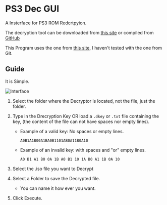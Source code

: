 # PS3 Dec GUI

A Insterface for PS3 ROM Redcrtpyion.


The decryption tool can be downloaded from [this site](https://www.romhacking.net/utilities/1456/)
or
compiled from [GitHub](https://github.com/al3xtjames/PS3Dec)

This Program uses the one from [this site](https://www.romhacking.net/utilities/1456/), I haven't tested with the one from Git.


## Guide

It is Simple.

![Interface](https://github.com/elythron/PS3-Dec-GUI/assets/117151106/3fbb5d6d-5911-4a08-9d17-07f83af28606)


1. Select the folder where the Decryptor is located, not the file, just the folder.

2. Type in the Drecryption Key OR load a `.dkey` or `.txt` file containing the key, (the content of the file can not have spaces nor empty lines).
     - Example of a valid key: No spaces or empty lines.
       
        `A0B1A1B00A1BA0B1101AB0A11B0A10`
       
     - Example of an invalid key: with spaces and "or" empty lines.
       
        `A0 B1 A1 B0 0A 1B A0 B1 10 1A B0 A1 1B 0A 10`
3. Select the .iso file you want to Decrypt

4. Select a Folder to save the Decrypted file.
   - You can name it how ever you want.

5. Click Execute.

